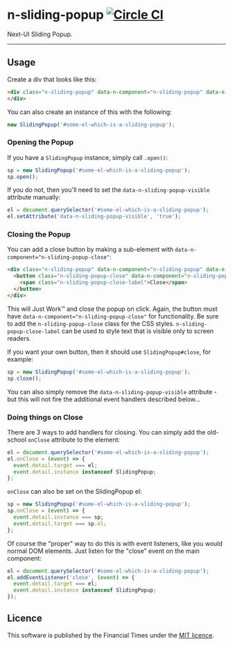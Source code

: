 n-sliding-popup [![Circle CI](https://circleci.com/gh/Financial-Times/n-sliding-popup/tree/master.svg?style=svg)](https://circleci.com/gh/Financial-Times/n-sliding-popup/tree/master)
=================

Next-UI Sliding Popup.

----

## Usage

Create a div that looks like this:

```html
<div class="n-sliding-popup" data-n-component="n-sliding-popup" data-n-sliding-popup-position="bottom right">
</div>
```

You can also create an instance of this with the following:

```js
new SlidingPopup('#some-el-which-is-a-sliding-popup');
```

### Opening the Popup

If you have a `SlidingPopup` instance, simply call `.open()`:

```js
sp = new SlidingPopup('#some-el-which-is-a-sliding-popup');
sp.open();
```

If you do not, then you'll need to set the `data-n-sliding-popup-visible`
attribute manually:

```js
el = document.querySelector('#some-el-which-is-a-sliding-popup');
el.setAttribute('data-n-sliding-popup-visible', 'true');
```

### Closing the Popup

You can add a close button by making a sub-element with `data-n-component="n-sliding-popup-close"`:

```html
<div class="n-sliding-popup" data-n-component="n-sliding-popup" data-n-sliding-popup-position="bottom right">
  <button class="n-sliding-popup-close" data-n-component="n-sliding-popup-close">
    <span class="n-sliding-popup-close-label">Close</span>
  </button>
</div>
```

This will Just Work™ and close the popup on click. Again, the button must have
`data-n-component="n-sliding-popup-close"` for functionality. Be sure to add the
`n-sliding-popup-close` class for the CSS styles. `n-sliding-popup-close-label`
can be used to style text that is visible only to screen readers.

If you want your own button, then it should use `SlidingPopup#close`, for example:

```js
sp = new SlidingPopup('#some-el-which-is-a-sliding-popup');
sp.close();
```

You can also simply remove the `data-n-sliding-popup-visible` attribute - but
this will not fire the additional event handlers described below...

### Doing things on Close

There are 3 ways to add handlers for closing. You can simply add the old-school
`onClose` attribute to the element:

```js
el = document.querySelector('#some-el-which-is-a-sliding-popup');
el.onClose = (event) => {
  event.detail.target === el;
  event.detail.instance instanceof SlidingPopup;
};
```

`onClose` can also be set on the SlidingPopup el:

```js
sp = new SlidingPopup('#some-el-which-is-a-sliding-popup');
sp.onClose = (event) => {
  event.detail.instance === sp;
  event.detail.target === sp.el;
};
```

Of course the "proper" way to do this is with event listeners, like you would
normal DOM elements. Just listen for the "close" event on the main component:

```js
el = document.querySelector('#some-el-which-is-a-sliding-popup');
el.addEventListener('close', (event) => {
  event.detail.target === el;
  event.detail.instance instanceof SlidingPopup;
});
```

## Licence

This software is published by the Financial Times under the [MIT licence](http://opensource.org/licenses/MIT).
